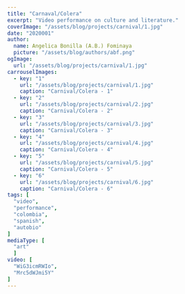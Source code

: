 ```yaml
---
title: "Carnaval/Colera"
excerpt: "Video performance on culture and literature."
coverImage: "/assets/blog/projects/carnival/1.jpg"
date: "2020001"
author:
  name: Angelica Bonilla (A.B.) Fominaya
  picture: "/assets/blog/authors/abf.png"
ogImage:
  url: "/assets/blog/projects/carnival/1.jpg"
carrouselImages:
  - key: "1"
    url: "/assets/blog/projects/carnival/1.jpg"
    caption: "Carnival/Colera - 1"
  - key: "2"
    url: "/assets/blog/projects/carnival/2.jpg"
    caption: "Carnival/Colera - 2"
  - key: "3"
    url: "/assets/blog/projects/carnival/3.jpg"
    caption: "Carnival/Colera - 3"
  - key: "4"
    url: "/assets/blog/projects/carnival/4.jpg"
    caption: "Carnival/Colera - 4"
  - key: "5"
    url: "/assets/blog/projects/carnival/5.jpg"
    caption: "Carnival/Colera - 5"
  - key: "6"
    url: "/assets/blog/projects/carnival/6.jpg"
    caption: "Carnival/Colera - 6"
tags: [
  "video",
  "performance",
  "colombia",
  "spanish",
  "autobio"
]
mediaType: [
  "art"
  ]
video: [
  "WiG3icmRWIo",
  "Mrc5dWJmi5Y"
]
---
```

<!--- This project is a series of performances I made as a reflection on connecting with culture as a member of a diaspora group.
Reaching the intangible and imitating from projections through a glass screen. --->
